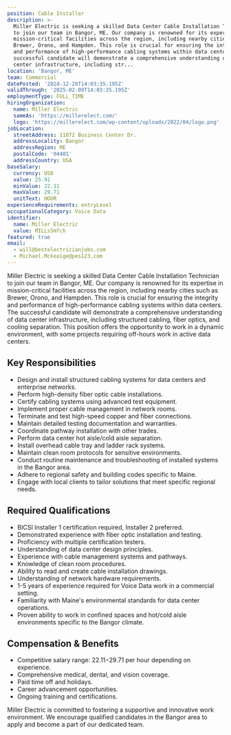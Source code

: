 ```yaml
---
position: Cable Installer
description: >-
  Miller Electric is seeking a skilled Data Center Cable Installation Technician
  to join our team in Bangor, ME. Our company is renowned for its expertise in
  mission-critical facilities across the region, including nearby cities such as
  Brewer, Orono, and Hampden. This role is crucial for ensuring the integrity
  and performance of high-performance cabling systems within data centers. The
  successful candidate will demonstrate a comprehensive understanding of data
  center infrastructure, including str...
location: 'Bangor, ME'
team: Commercial
datePosted: '2024-12-28T14:03:35.195Z'
validThrough: '2025-02-09T14:03:35.195Z'
employmentType: FULL_TIME
hiringOrganization:
  name: Miller Electric
  sameAs: 'https://millerelect.com/'
  logo: 'https://millerelect.com/wp-content/uploads/2022/04/logo.png'
jobLocation:
  streetAddress: 11072 Business Center Dr.
  addressLocality: Bangor
  addressRegion: ME
  postalCode: '04401'
  addressCountry: USA
baseSalary:
  currency: USD
  value: 25.91
  minValue: 22.11
  maxValue: 29.71
  unitText: HOUR
experienceRequirements: entryLevel
occupationalCategory: Voice Data
identifier:
  name: Miller Electric
  value: MILLs5mfch
featured: true
email:
  - will@bestelectricianjobs.com
  - Michael.Mckeaige@pes123.com
---
```




Miller Electric is seeking a skilled Data Center Cable Installation Technician to join our team in Bangor, ME. Our company is renowned for its expertise in mission-critical facilities across the region, including nearby cities such as Brewer, Orono, and Hampden. This role is crucial for ensuring the integrity and performance of high-performance cabling systems within data centers. The successful candidate will demonstrate a comprehensive understanding of data center infrastructure, including structured cabling, fiber optics, and cooling separation. This position offers the opportunity to work in a dynamic environment, with some projects requiring off-hours work in active data centers.

## Key Responsibilities

- Design and install structured cabling systems for data centers and enterprise networks.
- Perform high-density fiber optic cable installations.
- Certify cabling systems using advanced test equipment.
- Implement proper cable management in network rooms.
- Terminate and test high-speed copper and fiber connections.
- Maintain detailed testing documentation and warranties.
- Coordinate pathway installation with other trades.
- Perform data center hot aisle/cold aisle separation.
- Install overhead cable tray and ladder rack systems.
- Maintain clean room protocols for sensitive environments.
- Conduct routine maintenance and troubleshooting of installed systems in the Bangor area.
- Adhere to regional safety and building codes specific to Maine.
- Engage with local clients to tailor solutions that meet specific regional needs.

## Required Qualifications

- BICSI Installer 1 certification required, Installer 2 preferred.
- Demonstrated experience with fiber optic installation and testing.
- Proficiency with multiple certification testers.
- Understanding of data center design principles.
- Experience with cable management systems and pathways.
- Knowledge of clean room procedures.
- Ability to read and create cable installation drawings.
- Understanding of network hardware requirements.
- 1-5 years of experience required for Voice Data work in a commercial setting.
- Familiarity with Maine's environmental standards for data center operations.
- Proven ability to work in confined spaces and hot/cold aisle environments specific to the Bangor climate.

## Compensation & Benefits

- Competitive salary range: $22.11-$29.71 per hour depending on experience.
- Comprehensive medical, dental, and vision coverage.
- Paid time off and holidays.
- Career advancement opportunities.
- Ongoing training and certifications.

Miller Electric is committed to fostering a supportive and innovative work environment. We encourage qualified candidates in the Bangor area to apply and become a part of our dedicated team.